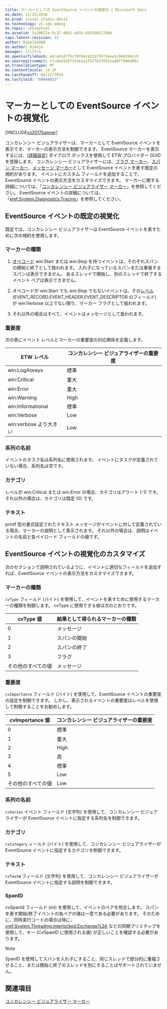 ```yaml
---
title: マーカーとしての EventSource イベントの視覚化 | Microsoft Docs
ms.date: 11/15/2016
ms.prod: visual-studio-dev14
ms.technology: vs-ide-debug
ms.topic: conceptual
ms.assetid: 3a10022a-5c37-48b1-a833-dd35902176b6
caps.latest.revision: 15
author: MikeJo5000
ms.author: mikejo
manager: jillfra
ms.openlocfilehash: edce61d7f5cf8f84c021b759fdaee1c06bf68ccb
ms.sourcegitcommit: 1fc6ee928733e61a1f42782f832ead9f7946d00c
ms.translationtype: MT
ms.contentlocale: ja-JP
ms.lasthandoff: 04/22/2019
ms.locfileid: "60044923"
---
```

# <a name="visualizing-eventsource-events-as-markers"></a>マーカーとしての EventSource イベントの視覚化
[!INCLUDE[vs2017banner](../includes/vs2017banner.md)]

コンカレンシー ビジュアライザーは、マーカーとして EventSource イベントを表示でき、マーカーの表示方法を制御できます。 EventSource マーカーを表示するには、[[詳細設定]](../profiling/advanced-settings-dialog-box-concurrency-visualizer.md) ダイアログ ボックスを使用して ETW プロバイダー GUID を登録します。 コンカレンシー ビジュアライザーには、[フラグ マーカー](../profiling/flag-markers.md)、[スパン マーカー](../profiling/span-markers.md)、[メッセージ マーカー](../profiling/message-markers.md)として EventSource イベントを表す既定の規約があります。 イベントにカスタム フィールドを追加することで、EventSource イベントの表示方法をカスタマイズできます。 マーカーに関する詳細については、「[コンカレンシー ビジュアライザー マーカー](../profiling/concurrency-visualizer-markers.md)」を参照してください。 EventSource イベントの詳細については、「<xref:System.Diagnostics.Tracing>」を参照してください。  
  
## <a name="default-visualization-of-eventsource-events"></a>EventSource イベントの既定の視覚化  
 既定では、コンカレンシー ビジュアライザーは EventSource イベントを表すために次の規約を使用します。  
  
### <a name="marker-type"></a>マーカーの種類  
  
1. [オペコード](http://msdn.microsoft.com/d97953df-669b-4c55-b1a8-925022b339b7) win:Start または win:Stop を持つイベントは、それぞれスパンの開始と終了として扱われます。  入れ子になっているスパンまたは重複するスパンは表示できません。 あるスレッドで開始し、別のスレッドで終了するイベント ペアは表示できません。  
  
2. オペコードが win:Start でも win:Stop でもないイベントは、その[レベル](http://msdn.microsoft.com/dfa4e0a9-4d89-4f50-aef9-1dae0dc11726) (EVENT_RECORD.EVENT_HEADER.EVENT_DESCRIPTOR のフィールド) が win:Verbose 以上でない限り、マーカー フラグとして扱われます。  
  
3. それ以外の場合はすべて、イベントはメッセージとして扱われます。  
  
### <a name="importance"></a>重要度  
 次の表にイベント レベルとマーカーの重要度の対応関係を定義します。  
  
|ETW レベル|コンカレンシー ビジュアライザーの重要度|  
|---------------|---------------------------------------|  
|win:LogAlways|標準|  
|win:Critical|重大|  
|win:Error|重大|  
|win:Warning|High|  
|win:Informational|標準|  
|win:Verbose|Low|  
|win:verbose より大きい|Low|  
  
### <a name="series-name"></a>系列の名前  
 イベントのタスク名は系列名に使用されます。 イベントにタスクが定義されていない場合、系列名は空です。  
  
### <a name="category"></a>カテゴリ  
 レベルが win:Critical または win:Error の場合、カテゴリはアラート (-1) です。 それ以外の場合は、カテゴリは既定 (0) です。  
  
### <a name="text"></a>テキスト  
 printf 型の書式設定されたテキスト メッセージがイベントに対して定義されている場合、マーカーの説明として表示されます。 それ以外の場合は、説明はイベントの名前と各ペイロード フィールドの値です。  
  
## <a name="customizing-visualization-of-eventsource-events"></a>EventSource イベントの視覚化のカスタマイズ  
 次のセクションで説明されているように、イベントに適切なフィールドを追加すれば、EventSource イベントの表示方法をカスタマイズできます。  
  
### <a name="marker-type"></a>マーカーの種類  
 `cvType` フィールド (バイト) を使用して、イベントを表すために使用するマーカーの種類を制御します。 cvType に使用できる値は次のとおりです。  
  
|cvType 値|結果として得られるマーカーの種類|  
|------------------|---------------------------|  
|0|メッセージ|  
|1|スパンの開始|  
|2|スパンの終了|  
|3|フラグ|  
|その他のすべての値|メッセージ|  
  
### <a name="importance"></a>重要度  
 `cvImportance` フィールド (バイト) を使用して、EventSource イベントの重要度の設定を制御できます。 しかし、表示されるイベントの重要度はレベルを使用して制御することをお勧めします。  
  
|cvImportance 値|コンカレンシー ビジュアライザーの重要度|  
|------------------------|---------------------------------------|  
|0|標準|  
|1|重大|  
|2|High|  
|3|高|  
|4|標準|  
|5|Low|  
|その他のすべての値|Low|  
  
### <a name="series-name"></a>系列の名前  
 `cvSeries` イベント フィールド (文字列) を使用して、コンカレンシー ビジュアライザーが EventSource イベントに指定する系列名を制御できます。  
  
### <a name="category"></a>カテゴリ  
 `cvCategory` ィールド (バイト) を使用して、コンカレンシー ビジュアライザーが EventSource イベントに指定するカテゴリを制御できます。  
  
### <a name="text"></a>テキスト  
 `cvTextW` フィールド (文字列) を使用して、コンカレンシー ビジュアライザーが EventSource イベントに指定する説明を制御できます。  
  
### <a name="spanid"></a>SpanID  
 cvSpanId フィールド (int) を使用して、イベントのペアを照合します。 スパンを表す開始/終了イベントの各ペアの値は一意である必要があります。 そのために、同時実行コードの場合は特に、<xref:System.Threading.Interlocked.Exchange%2A> などの同期プリミティブを使用して、キー (CvSpanID に使用される値) が正しいことを確認する必要があります。  
  
> [!NOTE]
>  SpanID を使用してスパンを入れ子にすること、同じスレッドで部分的に重複させること、または開始と終了のスレッドを別にすることはサポートされていません。  
  
## <a name="see-also"></a>関連項目  
 [コンカレンシー ビジュアライザー マーカー](../profiling/concurrency-visualizer-markers.md)
